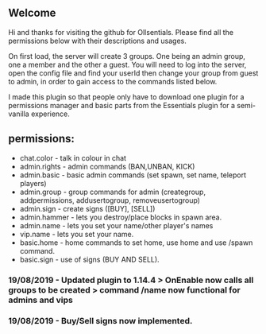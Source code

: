 ## Welcome
Hi and thanks for visiting the github for Ollsentials.
Please find all the permissions below with their descriptions and usages.

On first load, the server will create 3 groups. One being an admin group, one a member and the other a guest. 
You will need to log into the server, open the config file and find your userId then change your group from guest to admin,
in order to gain access to the commands listed below.

I made this plugin so that people only have to download one plugin for a permissions manager and basic parts from the
Essentials plugin for a semi-vanilla experience.

## permissions:
- chat.color - talk in colour in chat
- admin.rights - admin commands (BAN,UNBAN, KICK)
- admin.basic - basic admin commands (set spawn, set name, teleport players)
- admin.group - group commands for admin (creategroup, addpermissions, addusertogroup, removeusertogroup)
- admin.sign - create signs ([BUY], [SELL])
- admin.hammer - lets you destroy/place blocks in spawn area.
- admin.name - lets you set your name/other player's names
- vip.name - lets you set your name.
- basic.home - home commands to set home, use home and use /spawn command.
- basic.sign - use of signs (BUY AND SELL).

### 19/08/2019 - Updated plugin to 1.14.4 > OnEnable now calls all groups to be created > command /name now functional for admins and vips
### 19/08/2019 - Buy/Sell signs now implemented.

